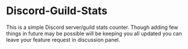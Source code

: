 # Discord-Guild-Stats

This is a simple Discord server/guild stats counter. Though adding few things in future may be possible will be keeping you all updated you can leave your feature request in discussion panel.
